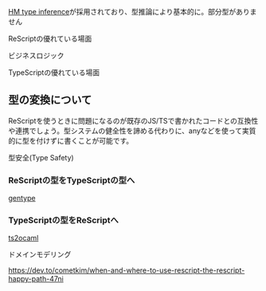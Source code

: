 
[HM type inference](https://en.wikipedia.org/wiki/Hindley%E2%80%93Milner_type_system)が採用されており、型推論により基本的に。部分型がありません

ReScriptの優れている場面

ビジネスロジック

TypeScriptの優れている場面



## 型の変換について

ReScriptを使うときに問題になるのが既存のJS/TSで書かれたコードとの互換性や連携でしょう。型システムの健全性を諦める代わりに、anyなどを使って実質的に型を付けずに書くことが可能です。

型安全(Type Safety)

### ReScriptの型をTypeScriptの型へ

[gentype](https://rescript-lang.org/docs/manual/latest/typescript-integration)
### TypeScriptの型をReScriptへ

[ts2ocaml](https://github.com/ocsigen/ts2ocaml/blob/main/docs/rescript.md)

ドメインモデリング



https://dev.to/cometkim/when-and-where-to-use-rescript-the-rescript-happy-path-47ni